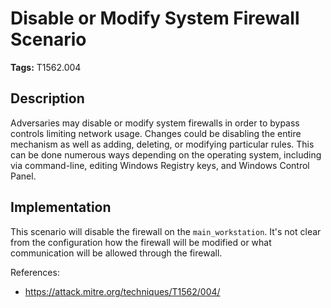 # Disable or Modify System Firewall Scenario

**Tags:** T1562.004

## Description

Adversaries may disable or modify system firewalls in order to bypass controls limiting network usage. Changes could be disabling the entire mechanism as well as adding, deleting, or modifying particular rules. This can be done numerous ways depending on the operating system, including via command-line, editing Windows Registry keys, and Windows Control Panel.

## Implementation

This scenario will disable the firewall on the `main_workstation`. It's not clear from the configuration how the firewall will be modified or what communication will be allowed through the firewall.

References:

- https://attack.mitre.org/techniques/T1562/004/
